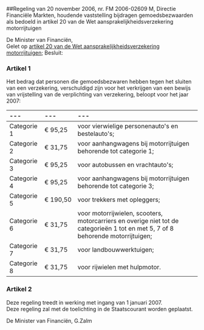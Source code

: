 <meta http-equiv='Content-Type' content='text/html; charset=utf-8' />

##Regeling van 20 november 2006, nr. FM 2006-02609 M, Directie Financiële Markten, houdende vaststelling bijdragen gemoedsbezwaarden als bedoeld in artikel 20 van de Wet aansprakelijkheidsverzekering motorrijtuigen

De Minister van Financiën,  
Gelet op [artikel 20 van de Wet aansprakelijkheidsverzekering motorrijtuigen](../../../../../../../../../../../../wet/wet/aansprakelijkheidsverzekering/motorrijtuigen/BWBR0002415/README.md);
Besluit:    

### Artikel  1  

Het bedrag dat personen die gemoedsbezwaren hebben tegen het sluiten van een verzekering, verschuldigd zijn voor het verkrijgen van een bewijs van vrijstelling van de verplichting van verzekering, beloopt voor het jaar 2007:  

| --- | --- | --- |
|:---|:---|:---|
| Categorie 1  | € 95,25  | voor vierwielige personenauto's en bestelauto's;  |
| Categorie 2  | € 31,75  | voor aanhangwagens bij motorrijtuigen behorende tot categorie 1;  |
| Categorie 3  | € 95,25  | voor autobussen en vrachtauto's;  |
| Categorie 4  | € 95,25  | voor aanhangwagens bij motorrijtuigen behorende tot categorie 3;  |
| Categorie 5  | € 190,50  | voor trekkers met opleggers;  |
| Categorie 6  | € 31,75  | voor motorrijwielen, scooters, motorcarriers en overige niet tot de categorieën 1 tot en met 5, 7 of 8 behorende motorrijtuigen;  |
| Categorie 7  | € 31,75  | voor landbouwwerktuigen;  |
| Categorie 8  | € 31,75  | voor rijwielen met hulpmotor.  |

### Artikel  2  

Deze regeling treedt in werking met ingang van 1 januari 2007.  
Deze regeling zal met de toelichting in de Staatscourant worden geplaatst.  

De 
Minister van Financiën, 
G.Zalm   
